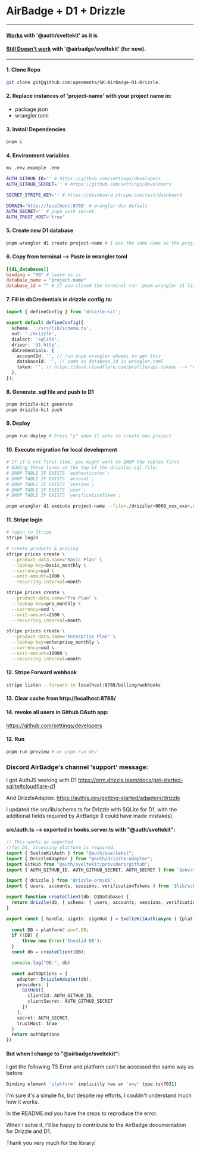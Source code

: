 # AirBadge + D1 + Drizzle
---
#### <u>Works</u> with '@auth/sveltekit' as it is
#### <u>Still Doesn't work</u> with '@airbadge/sveltekit' (for now).
---

#### 1. Clone Repo
```bash
git clone git@github.com:openmenta/SK-AirBadge-D1-Drizzle.
```

#### 2. Replace instances of 'project-name' with your project name in:
- package.json
- wrangler.toml

#### 3. Install Dependencies
```bash
pnpm i
```

#### 4. Environment variables
```bash
mv .env.example .env
```

```bash
AUTH_GITHUB_ID='' # https://github.com/settings/developers
AUTH_GITHUB_SECRET='' # https://github.com/settings/developers

SECRET_STRIPE_KEY='' # https://dashboard.stripe.com/test/dashboard

DOMAIN='http://localhost:8788' # wrangler dev default
AUTH_SECRET='' # pnpm auth secret
AUTH_TRUST_HOST='true'
```

#### 5. Create new D1 database
```bash
pnpm wrangler d1 create project-name # I use the same name as the project
```

#### 6. Copy from terminal -->  Paste in wrangler.toml
```toml
[[d1_databases]]
binding = "DB" # Leave as is
database_name = "project-name"
database_id = "" # If you closed the terminal run `pnpm wrangler d1 list` 
```

#### 7. Fill in dbCredentials in drizzle.config.ts:
```typescript
import { defineConfig } from 'drizzle-kit';

export default defineConfig({
  schema: './src/lib/schema.ts',
  out: './drizzle',
  dialect: 'sqlite',
  driver: 'd1-http',
  dbCredentials: {
    accountId: '', // run pnpm wrangler whoami to get this
    databaseId: '', // same as database_id in wrangler.toml
    token: '', // https://dash.cloudflare.com/profile/api-tokens --> "Create Token" --> "Create Custom Token" --> in Permissions select D1 
  },
});
```

#### 8. Generate .sql file and push to D1
```bash
pnpm drizzle-kit generate
pnpm drizzle-kit push
```

#### 9. Deploy
```bash
pnpm run deploy # Press "y" when it asks to create new project
```

#### 10. Execute migration for local development
```bash
# If it's not first time, you might want to DROP the tables first
# Adding these lines at the top of the drizzle/.sql file:
# DROP TABLE IF EXISTS `authenticator`;
# DROP TABLE IF EXISTS `account`;
# DROP TABLE IF EXISTS `session`;
# DROP TABLE IF EXISTS `user`;
# DROP TABLE IF EXISTS `verificationToken`;

pnpm wrangler d1 execute project-name --file=./drizzle/<0000_xxx_xxx>.sql # replace with the actual file name
```

#### 11. Stripe login
```bash
# login to Stripe
stripe login

# create products & pricing
stripe prices create \
  --product-data.name="Basic Plan" \
  --lookup-key=basic_monthly \
  --currency=usd \
  --unit-amount=1000 \
  --recurring.interval=month

stripe prices create \
  --product-data.name="Pro Plan" \
  --lookup-key=pro_monthly \
  --currency=usd \
  --unit-amount=2500 \
  --recurring.interval=month

stripe prices create \
  --product-data.name="Enterprise Plan" \
  --lookup-key=enterprise_monthly \
  --currency=usd \
  --unit-amount=10000 \
  --recurring.interval=month
```

#### 12. Stripe Forward webhook
```bash
stripe listen --forward-to localhost:8788/billing/webhooks
```

#### 13. Clear cache from http://localhost:8788/

#### 14. revoke all users in Github OAuth app:
https://github.com/settings/developers

#### 12. Run
```bash
pnpm run preview # or pnpm run dev 
```

### Discord AirBadge's channel 'support' message:

I got AuthJS working with D1
https://orm.drizzle.team/docs/get-started-sqlite#cloudflare-d1

And DrizzleAdapter.
https://authjs.dev/getting-started/adapters/drizzle

I updated the src/lib/schema.ts for Drizzle with SQLite for D1, with the additional fields required by AirBadge (I could have made mistakes).

#### src/auth.ts --> exported in hooks.server.ts with "@auth/sveltekit":
```typescript
// This works as expected
//for D1, accessing platform is required.
import { SvelteKitAuth } from "@auth/sveltekit";
import { DrizzleAdapter } from "@auth/drizzle-adapter";
import GitHub from "@auth/sveltekit/providers/github";
import { AUTH_GITHUB_ID, AUTH_GITHUB_SECRET, AUTH_SECRET } from '$env/static/private';

import { drizzle } from 'drizzle-orm/d1';
import { users, accounts, sessions, verificationTokens } from '$lib/schema';

export function createClient(db: D1Database) {
  return drizzle(db, { schema: { users, accounts, sessions, verificationTokens } });
}

export const { handle, signIn, signOut } = SvelteKitAuth(async ( {platform} ) => {
  
  const DB = platform?.env?.DB;
  if (!DB) {
      throw new Error('Invalid DB');
  }
  const db = createClient(DB);  

  console.log("DB:", db)

  const authOptions = {
    adapter: DrizzleAdapter(db),
    providers: [
      GitHub({
        clientId: AUTH_GITHUB_ID,
        clientSecret: AUTH_GITHUB_SECRET
      })
    ],
    secret: AUTH_SECRET,
    trustHost: true
  }
  return authOptions
})
```

#### But when I change to "@airbadge/sveltekit":
I get the following TS Error and platform can't be accessed the same way as before:
```bash
Binding element 'platform' implicitly has an 'any' type.ts(7031)
```

I'm sure it's a simple fix, but despite my efforts, I couldn't understand much how it works.

In the README.md you have the steps to reproduce the error.

When I solve it, I'll be happy to contribute to the AirBadge documentation for Drizzle and D1.

Thank you very much for the library!
